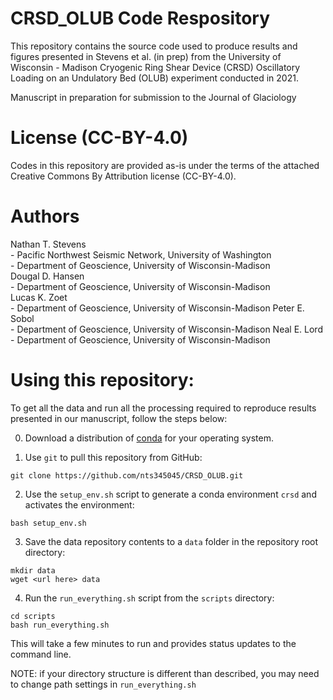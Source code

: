# CRSD_OLUB Code Respository  
This repository contains the source code used to produce results and figures presented in Stevens et al. (in prep) from the University of Wisconsin - Madison Cryogenic Ring Shear Device (CRSD) Oscillatory Loading on an Undulatory Bed (OLUB) experiment conducted in 2021.  

Manuscript in preparation for submission to the Journal of Glaciology


# License (CC-BY-4.0) 
Codes in this repository are provided as-is under the terms of the attached Creative Commons By Attribution license (CC-BY-4.0).

# Authors  
Nathan T. Stevens  
    - Pacific Northwest Seismic Network, University of Washington    
    - Department of Geoscience, University of Wisconsin-Madison  
Dougal D. Hansen  
    - Department of Geoscience, University of Wisconsin-Madison  
Lucas K. Zoet  
    - Department of Geoscience, University of Wisconsin-Madison
Peter E. Sobol  
    - Department of Geoscience, University of Wisconsin-Madison
Neal E. Lord  
    - Department of Geoscience, University of Wisconsin-Madison

# Using this repository:  

To get all the data and run all the processing required to reproduce results presented in our manuscript, follow the steps below:  

0) Download a distribution of [conda](https://docs.anaconda.com/miniconda/miniconda-install/) for your operating system.  

1) Use `git` to pull this repository from GitHub:  
```
git clone https://github.com/nts345045/CRSD_OLUB.git
```

2) Use the `setup_env.sh` script to generate a conda environment `crsd` and activates the environment:  
```
bash setup_env.sh
```

3) Save the data repository contents to a `data` folder in the repository root directory:  
```
mkdir data
wget <url here> data
```

4) Run the `run_everything.sh` script from the `scripts` directory:  
```
cd scripts
bash run_everything.sh
```
This will take a few minutes to run and provides status updates to the command line.

NOTE: if your directory structure is different than described, you may need to change path settings in `run_everything.sh`
